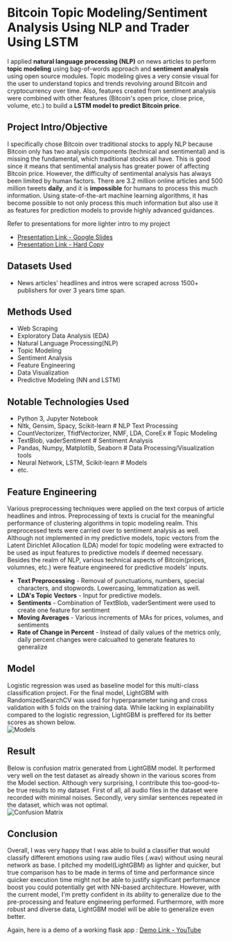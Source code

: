 # Bitcoin Topic Modeling/Sentiment Analysis Using NLP and Trader Using LSTM
I applied **natural language processing (NLP)** on news articles to perform **topic modeling** using bag-of-words approach and **sentiment analysis** using open source modules. Topic modeling gives a very consie visual for the user to understand topics and trends revolving around Bitcoin and cryptocurrency over time. Also, features created from sentiment analysis were combined with other features (Bitcoin's open price, close price, volume, etc.) to build a **LSTM model to predict Bitcoin price**.

## Project Intro/Objective
I specifically chose Bitcoin over traditional stocks to apply NLP because Bitcoin only has two analysis components (technical and sentimental) and is missing the fundamental, which traditional stocks all have. This is good since it means that sentimental analysis has greater power of affecting Bitcoin price. However, the difficulty of sentimental analysis has always been limited by human factors. There are 3.2 million online articles and 500 million tweets **daily**, and it is **impossible** for humans to process this much information. Using state-of-the-art machine learning algorithms, it has become possible to not only process this much information but also use it as features for prediction models to provide highly advanced guidances.

Refer to presentations for more lighter intro to my project  
* [Presentation Link - Google Slides](https://docs.google.com/presentation/d/1v__ZPV--fQRT2HkwEQG_ULtZ8vP9zDoMuestRkisUOg/edit?usp=sharing)  
* [Presentation Link - Hard Copy](https://github.com/silvernine209/bitcoin_trader/raw/master/presentation.pptx)

## Datasets Used
* News articles' headlines and intros were scraped across 1500+ publishers for over 3 years time span.

## Methods Used
* Web Scraping
* Exploratory Data Analysis (EDA)
* Natural Language Processing(NLP)
* Topic Modeling
* Sentiment Analysis
* Feature Engineering
* Data Visualization
* Predictive Modeling (NN and LSTM)

## Notable Technologies Used
* Python 3, Jupyter Notebook
* Nltk, Gensim, Spacy, Scikit-learn # NLP Text Processing
* CountVectorizer, TfidfVectorizer, NMF, LDA, CoreEx # Topic Modeling
* TextBlob, vaderSentiment # Sentiment Analysis
* Pandas, Numpy, Matplotlib, Seaborn # Data Processing/Visualization tools
* Neural Network, LSTM, Scikit-learn # Models
* etc. 

## Feature Engineering
Various preprocessing techniques were applied on the text corpus of article headlines and intros. Preprocessing of texts is crucial for the meaningful performance of clustering algorithms in topic modeling realm. This preprocessed texts were carried over to sentiment analysis as well. Although not implemented in my predictive models, topic vectors from the Latent Dirichlet Allocation (LDA) model for topic modeling were extracted to be used as input features to predictive models if deemed necessary. Besides the realm of NLP, various technical aspects of Bitcoin(prices, volumnes, etc.) were feature engineered for predictive models' inputs.

* **Text Preprocessing** - Removal of punctuations, numbers, special characters, and stopwords. Lowercasing, lemmatization as well.
* **LDA's Topic Vectors** - Input for predictive models.
* **Sentiments** - Combination of TextBlob, vaderSentiment were used to create one feature for sentiment
* **Moving Averages** - Various increments of MAs for prices, volumes, and sentiments
* **Rate of Change in Percent** - Instead of daily values of the metrics only, daily percent changes were calcualted to generate features to generalize

## Model 
Logistic regression was used as baseline model for this multi-class classification project. For the final model, LightGBM with RandomizedSearchCV was used for hyperparameter tuning and cross validation with 5 folds on the training data. While lacking in explainability compared to the logistic regression, LightGBM is preffered for its better scores as shown below.  
![Models](img/models.PNG)


## Result 
Below is confusion matrix generated from LightGBM model. It performed very well on the test dataset as already shown in the various scores from the Model section. Although very surprising, I contribute this too-good-to-be true results to my dataset. First of all, all audio files in the dataset were recorded with minimal noises. Secondly, very similar sentences repeated in the dataset, which was not optimal.  
![Confusion Matrix](img/confusion_matrix.PNG)

## Conclusion
Overall, I was very happy that I was able to build a classifier that would classify different emotions using raw audio files (.wav) without using neural network as base. I pitched my model(LightGBM) as lighter and quicker, but true comparison has to be made in terms of time and performance since quicker execution time might not be able to justify significant performance boost you could potentially get with NN-based architecture. However, with the current model, I'm pretty confident in its ability to generalize due to the pre-processing and feature engineering performed. Furthermore, with more robust and diverse data, LightGBM model will be able to generalize even better.

Again, here is a demo of a working flask app : [Demo Link - YouTube](https://youtu.be/6blqy-s0VpM)
